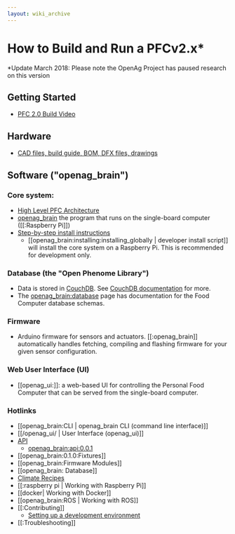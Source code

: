```yaml
---
layout: wiki_archive
---
```


How to Build and Run a PFCv2.x\*
================================

\*Update March 2018: Please note the OpenAg Project has
paused research on this version

Getting Started
---------------

  - [PFC 2.0 Build Video](https://youtu.be/Uf1FqjcPWsI)

Hardware
--------

  * [CAD files, build guide, BOM, DFX files, drawings](https://github.com/OpenAgricultureFoundation/openag_pfc2)

Software (\"openag\_brain\")
----------------------------

### Core system:

  * [High Level PFC Architecture](food_computer_2/architecture.md)
  * [openag_brain](openag_brain.md) the program that runs on the single-board computer ([[:Raspberry Pi]])
  * [Step-by-step install instructions](openag_brain/installing.md)
    * [[openag_brain:installing:installing_globally | developer install script]] will install the core system on a Raspberry Pi. This is recommended for development only.

### Database (the \"Open Phenome Library\")

  * Data is stored in [CouchDB](https://couchdb.apache.org/). See [CouchDB documentation](http://docs.couchdb.org/en/2.0.0/) for more.
  * The [openag_brain:database](openag_brain/database.md) page has documentation for the Food Computer database schemas.

### Firmware

  * Arduino firmware for sensors and actuators. [[:openag_brain]] automatically handles fetching, compiling and flashing firmware for your given sensor configuration.

### Web User Interface (UI)

  * [[openag_ui:]]: a web-based UI for controlling the Personal Food Computer that can be served from the single-board computer.

### Hotlinks

  * [[openag_brain:CLI | openag_brain CLI (command line interface)]]
  * [[/openag_ui/ | User Interface (openag_ui)]]
  * [API](openag_brain/api.md)
     * [openag_brain:api:0.0.1](openag_brain/api/0.0.1.md)
  * [[openag_brain:0.1.0:Fixtures]]
  * [[openag_brain:Firmware Modules]]
  * [[openag_brain: Database]] 
  * [Climate Recipes](recipe/index.md) 
  * [[:raspberry pi | Working with Raspberry Pi]]
  * [[docker| Working with Docker]]
  * [[openag_brain:ROS | Working with ROS]]
  * [[:Contributing]]
     * [Setting up a development environment](food_computer_2/development.md)
  * [[:Troubleshooting]]
